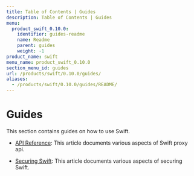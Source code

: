 ```yaml
---
title: Table of Contents | Guides
description: Table of Contents | Guides
menu:
  product_swift_0.10.0:
    identifier: guides-readme
    name: Readme
    parent: guides
    weight: -1
product_name: swift
menu_name: product_swift_0.10.0
section_menu_id: guides
url: /products/swift/0.10.0/guides/
aliases:
  - /products/swift/0.10.0/guides/README/
---
```


# Guides

This section contains guides on how to use Swift.

- [API Reference](/docs/guides/api.md): This article documents various aspects of Swift proxy api.

- [Securing Swift](/docs/guides/security.md): This article documents various aspects of securing Swift.
